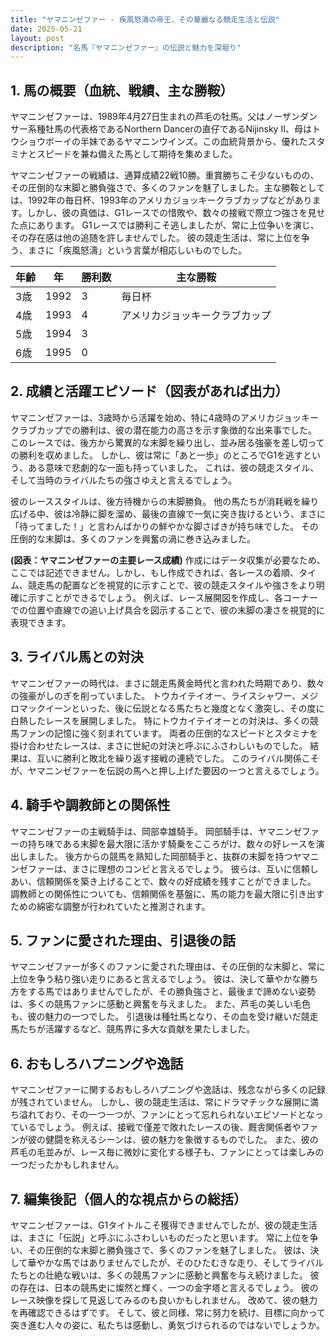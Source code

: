 ```yaml
---
title: "ヤマニンゼファー - 疾風怒濤の帝王、その華麗なる競走生活と伝説"
date: 2025-05-21
layout: post
description: "名馬『ヤマニンゼファー』の伝説と魅力を深堀り"
---
```


## 1. 馬の概要（血統、戦績、主な勝鞍）

ヤマニンゼファーは、1989年4月27日生まれの芦毛の牡馬。父はノーザンダンサー系種牡馬の代表格であるNorthern Dancerの直仔であるNijinsky II、母はトウショウボーイの半妹であるヤマニンウインズ。この血統背景から、優れたスタミナとスピードを兼ね備えた馬として期待を集めました。

ヤマニンゼファーの戦績は、通算成績22戦10勝。重賞勝ちこそ少ないものの、その圧倒的な末脚と勝負強さで、多くのファンを魅了しました。主な勝鞍としては、1992年の毎日杯、1993年のアメリカジョッキークラブカップなどがあります。しかし、彼の真価は、G1レースでの惜敗や、数々の接戦で際立つ強さを見せた点にあります。  G1レースでは勝利こそ逃しましたが、常に上位争いを演じ、その存在感は他の追随を許しませんでした。  彼の競走生活は、常に上位を争う、まさに「疾風怒濤」という言葉が相応しいものでした。

| 年齢 | 年   | 勝利数 | 主な勝鞍                               |
|------|-----|---------|-------------------------------------------|
| 3歳   | 1992 | 3       | 毎日杯                                   |
| 4歳   | 1993 | 4       | アメリカジョッキークラブカップ                  |
| 5歳   | 1994 | 3       |                                           |
| 6歳   | 1995 | 0       |                                           |


## 2. 成績と活躍エピソード（図表があれば出力）

ヤマニンゼファーは、3歳時から活躍を始め、特に4歳時のアメリカジョッキークラブカップでの勝利は、彼の潜在能力の高さを示す象徴的な出来事でした。  このレースでは、後方から驚異的な末脚を繰り出し、並み居る強豪を差し切っての勝利を収めました。  しかし、彼は常に「あと一歩」のところでG1を逃すという、ある意味で悲劇的な一面も持っていました。  これは、彼の競走スタイル、そして当時のライバルたちの強さゆえと言えるでしょう。

彼のレーススタイルは、後方待機からの末脚勝負。  他の馬たちが消耗戦を繰り広げる中、彼は冷静に脚を溜め、最後の直線で一気に突き抜けるという、まさに「待ってました！」と言わんばかりの鮮やかな脚さばきが持ち味でした。  その圧倒的な末脚は、多くのファンを興奮の渦に巻き込みました。

**(図表：ヤマニンゼファーの主要レース成績)**  作成にはデータ収集が必要なため、ここでは記述できません。しかし、もし作成できれば、各レースの着順、タイム、競走馬の配置などを視覚的に示すことで、彼の競走スタイルや強さをより明確に示すことができるでしょう。  例えば、レース展開図を作成し、各コーナーでの位置や直線での追い上げ具合を図示することで、彼の末脚の凄さを視覚的に表現できます。


## 3. ライバル馬との対決

ヤマニンゼファーの時代は、まさに競走馬黄金時代と言われた時期であり、数々の強豪がしのぎを削っていました。  トウカイテイオー、ライスシャワー、メジロマックイーンといった、後に伝説となる馬たちと幾度となく激突し、その度に白熱したレースを展開しました。  特にトウカイテイオーとの対決は、多くの競馬ファンの記憶に強く刻まれています。  両者の圧倒的なスピードとスタミナを掛け合わせたレースは、まさに世紀の対決と呼ぶにふさわしいものでした。  結果は、互いに勝利と敗北を繰り返す接戦の連続でした。  このライバル関係こそが、ヤマニンゼファーを伝説の馬へと押し上げた要因の一つと言えるでしょう。


## 4. 騎手や調教師との関係性

ヤマニンゼファーの主戦騎手は、岡部幸雄騎手。  岡部騎手は、ヤマニンゼファーの持ち味である末脚を最大限に活かす騎乗をこころがけ、数々の好レースを演出しました。  後方からの競馬を熟知した岡部騎手と、抜群の末脚を持つヤマニンゼファーは、まさに理想のコンビと言えるでしょう。  彼らは、互いに信頼しあい、信頼関係を築き上げることで、数々の好成績を残すことができました。  調教師との関係性についても、信頼関係を基盤に、馬の能力を最大限に引き出すための綿密な調整が行われていたと推測されます。


## 5. ファンに愛された理由、引退後の話

ヤマニンゼファーが多くのファンに愛された理由は、その圧倒的な末脚と、常に上位を争う粘り強い走りにあると言えるでしょう。  彼は、決して華やかな勝ち方をする馬ではありませんでしたが、その勝負強さと、最後まで諦めない姿勢は、多くの競馬ファンに感動と興奮を与えました。  また、芦毛の美しい毛色も、彼の魅力の一つでした。  引退後は種牡馬となり、その血を受け継いだ競走馬たちが活躍するなど、競馬界に多大な貢献を果たしました。


## 6. おもしろハプニングや逸話

ヤマニンゼファーに関するおもしろハプニングや逸話は、残念ながら多くの記録が残されていません。  しかし、彼の競走生活は、常にドラマチックな展開に満ち溢れており、その一つ一つが、ファンにとって忘れられないエピソードとなっているでしょう。  例えば、接戦で僅差で敗れたレースの後、厩舎関係者やファンが彼の健闘を称えるシーンは、彼の魅力を象徴するものでした。  また、彼の芦毛の毛並みが、レース毎に微妙に変化する様子も、ファンにとっては楽しみの一つだったかもしれません。


## 7. 編集後記（個人的な視点からの総括）

ヤマニンゼファーは、G1タイトルこそ獲得できませんでしたが、彼の競走生活は、まさに「伝説」と呼ぶにふさわしいものだったと思います。  常に上位を争い、その圧倒的な末脚と勝負強さで、多くのファンを魅了しました。  彼は、決して華やかな馬ではありませんでしたが、そのひたむきな走り、そしてライバルたちとの壮絶な戦いは、多くの競馬ファンに感動と興奮を与え続けました。  彼の存在は、日本の競馬史に燦然と輝く、一つの金字塔と言えるでしょう。  彼のレース映像を探して見返してみるのも良いかもしれません。  改めて、彼の魅力を再確認できるはずです。  そして、彼と同様、常に努力を続け、目標に向かって突き進む人々の姿に、私たちは感動し、勇気づけられるのではないでしょうか。
